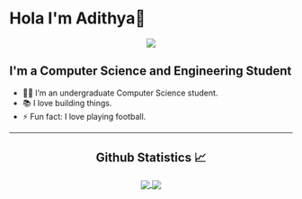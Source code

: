 # Hola I'm Adithya👋

 <div align="center"> 
    <a href="">
      <img align="center" src="https://tenor.com/view/when-they-are-online-but-wont-respond-to-your-messages-gif-25461238" />
    </a>
</div>

## I'm a Computer Science and Engineering Student  

- 👨‍💻 I’m an undergraduate Computer Science student.
- 📚 I love building things.
- ⚡ Fun fact: I love playing football.

---


  <h2 align="center"> Github Statistics 📈 </h2>
  
  <div align="center"> 
     <a href="">
      <img align="center" src="https://github-readme-stats.vercel.app/api?username=adithgit&theme=synthwave&show_icons=true" />
    </a>
    <a href="https://github.com/anuraghazra/github-readme-stats"><img align="center" src="https://github-readme-stats.vercel.app/api/top-langs/?username=adithgit&layout=compact&theme=buefy&hide_border=true" /></a>
</div>